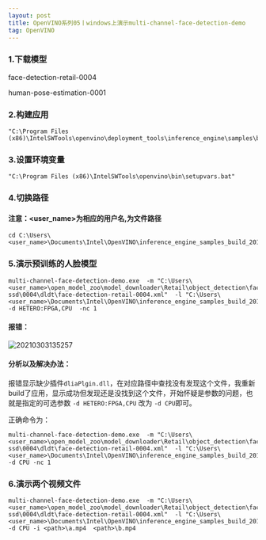 ```yaml
---
layout: post
title: OpenVINO系列05丨windows上演示multi-channel-face-detection-demo
tag: OpenVINO
---
```


### 1.下载模型

face-detection-retail-0004

human-pose-estimation-0001

### 2.构建应用

    "C:\Program Files (x86)\IntelSWTools\openvino\deployment_tools\inference_engine\samples\build_samples_msvc2017.bat" 

### 3.设置环境变量

    "C:\Program Files (x86)\IntelSWTools\openvino\bin\setupvars.bat"

### 4.切换路径

#### 注意：<user_name>为相应的用户名,<path>为文件路径

    cd C:\Users\<user_name>\Documents\Intel\OpenVINO\inference_engine_samples_build_2017\intel64\Release

### 5.演示预训练的人脸模型

    multi-channel-face-detection-demo.exe  -m "C:\Users\<user_name>\open_model_zoo\model_downloader\Retail\object_detection\face\sqnet1.0modif-ssd\0004\dldt\face-detection-retail-0004.xml"  -l "C:\Users\<user_name>\Documents\Intel\OpenVINO\inference_engine_samples_build_2017\intel64\Release\cpu_extension.dll" -d HETERO:FPGA,CPU  -nc 1

#### 报错：

![20210303135257](https://cdn.jsdelivr.net/gh/luckykang/picture_bed/blogs_images/20210303135257.png)

#### 分析以及解决办法：

报错显示缺少插件`dliaPlgin.dll`，在对应路径中查找没有发现这个文件，我重新build了应用，显示成功但发现还是没找到这个文件，开始怀疑是参数的问题，也就是指定的可选参数 `-d HETERO:FPGA,CPU` 改为 `-d CPU`即可。

正确命令为：

    multi-channel-face-detection-demo.exe  -m "C:\Users\<user_name>\open_model_zoo\model_downloader\Retail\object_detection\face\sqnet1.0modif-ssd\0004\dldt\face-detection-retail-0004.xml"  -l "C:\Users\<user_name>\Documents\Intel\OpenVINO\inference_engine_samples_build_2017\intel64\Release\cpu_extension.dll" -d CPU -nc 1

### 6.演示两个视频文件

    multi-channel-face-detection-demo.exe  -m "C:\Users\<user_name>\open_model_zoo\model_downloader\Retail\object_detection\face\sqnet1.0modif-ssd\0004\dldt\face-detection-retail-0004.xml"  -l "C:\Users\<user_name>\Documents\Intel\OpenVINO\inference_engine_samples_build_2017\intel64\Release\cpu_extension.dll" -d CPU -i <path>\a.mp4  <path>\b.mp4




